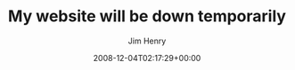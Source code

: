 ---
title: 'My website will be down temporarily'
posts: 1
hash: 'KeSqDnf7'
author: 'Jim Henry'
date: 2008-12-04T02:17:29+00:00
sources:
  - https://tokipona.yahoogroups.narkive.com/KeSqDnf7
---